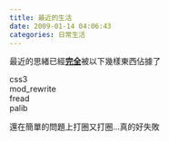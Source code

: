 ```yaml
---
title: 最近的生活
date: 2009-01-14 04:06:43
categories: 日常生活
---
```


  
最近的思緒已經<span style="text-decoration: underline;">**完全**</span>被以下幾樣東西佔據了  
  
css3  
mod\_rewrite  
fread  
palib  
  
還在簡單的問題上打圈又打圈...真的好失敗  